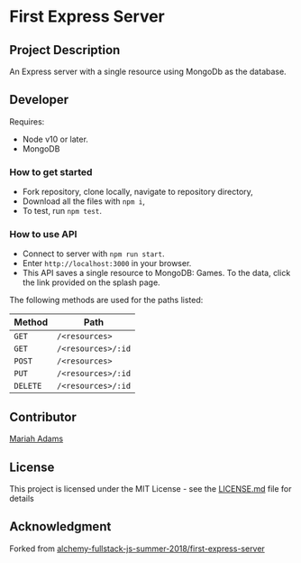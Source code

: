 # First Express Server

## Project Description
An Express server with a single resource using MongoDb as the database.

## Developer
Requires:
* Node v10 or later.
* MongoDB

### How to get started
* Fork repository, clone locally, navigate to repository directory,
* Download all the files with `npm i`,
* To test, run `npm test`. 

### How to use API
* Connect to server with `npm run start`.
* Enter `http://localhost:3000` in your browser.
* This API saves a single resource to MongoDB: Games. To the data, click the link provided on the splash page.

The following methods are used for the paths listed:

Method | Path
---|---
`GET` |     `/<resources>`
`GET` |     `/<resources>/:id`
`POST` |    `/<resources>`
`PUT` |     `/<resources>/:id`
`DELETE` |  `/<resources>/:id`

## Contributor
[Mariah Adams](https://github.com/MariahAdams)

## License
This project is licensed under the MIT License - see the [LICENSE.md](LICENSE.md) file for details

## Acknowledgment 
Forked from [alchemy-fullstack-js-summer-2018/first-express-server](https://github.com/alchemy-fullstack-js-summer-2018/first-express-server)